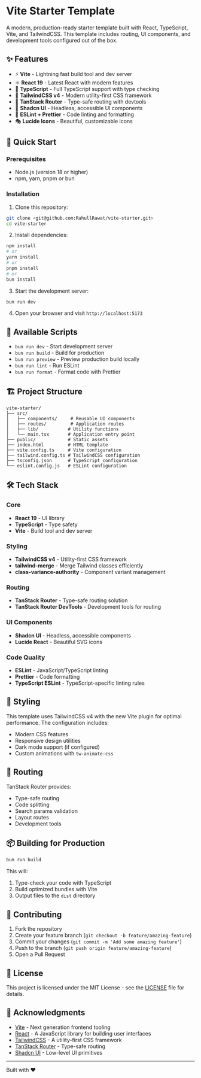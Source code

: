 # Vite Starter Template

A modern, production-ready starter template built with React, TypeScript, Vite, and TailwindCSS. This template includes routing, UI components, and development tools configured out of the box.

## ✨ Features

- ⚡ **Vite** - Lightning fast build tool and dev server
- ⚛️ **React 19** - Latest React with modern features
- 🔷 **TypeScript** - Full TypeScript support with type checking
- 🎨 **TailwindCSS v4** - Modern utility-first CSS framework
- 🧭 **TanStack Router** - Type-safe routing with devtools
- 🎯 **Shadcn UI** - Headless, accessible UI components
- 🧹 **ESLint + Prettier** - Code linting and formatting
- 🎭 **Lucide Icons** - Beautiful, customizable icons

## 🚀 Quick Start

### Prerequisites

- Node.js (version 18 or higher)
- npm, yarn, pnpm or bun

### Installation

1. Clone this repository:

```bash
git clone <git@github.com:RahullRawat/vite-starter.git>
cd vite-starter
```

2. Install dependencies:

```bash
npm install
# or
yarn install
# or
pnpm install
# or
bun install
```

3. Start the development server:

```bash
bun run dev
```

4. Open your browser and visit `http://localhost:5173`

## 📜 Available Scripts

- `bun run dev` - Start development server
- `bun run build` - Build for production
- `bun run preview` - Preview production build locally
- `bun run lint` - Run ESLint
- `bun run format` - Format code with Prettier

## 🏗️ Project Structure

```
vite-starter/
├── src/
│   ├── components/     # Reusable UI components
│   ├── routes/         # Application routes
│   ├── lib/           # Utility functions
│   └── main.tsx       # Application entry point
├── public/            # Static assets
├── index.html         # HTML template
├── vite.config.ts     # Vite configuration
├── tailwind.config.ts # TailwindCSS configuration
├── tsconfig.json      # TypeScript configuration
└── eslint.config.js   # ESLint configuration
```

## 🛠️ Tech Stack

### Core

- **React 19** - UI library
- **TypeScript** - Type safety
- **Vite** - Build tool and dev server

### Styling

- **TailwindCSS v4** - Utility-first CSS framework
- **tailwind-merge** - Merge Tailwind classes efficiently
- **class-variance-authority** - Component variant management

### Routing

- **TanStack Router** - Type-safe routing solution
- **TanStack Router DevTools** - Development tools for routing

### UI Components

- **Shadcn UI** - Headless, accessible components
- **Lucide React** - Beautiful SVG icons

### Code Quality

- **ESLint** - JavaScript/TypeScript linting
- **Prettier** - Code formatting
- **TypeScript ESLint** - TypeScript-specific linting rules

## 🎨 Styling

This template uses TailwindCSS v4 with the new Vite plugin for optimal performance. The configuration includes:

- Modern CSS features
- Responsive design utilities
- Dark mode support (if configured)
- Custom animations with `tw-animate-css`

## 🧭 Routing

TanStack Router provides:

- Type-safe routing
- Code splitting
- Search params validation
- Layout routes
- Development tools

## 📦 Building for Production

```bash
bun run build
```

This will:

1. Type-check your code with TypeScript
2. Build optimized bundles with Vite
3. Output files to the `dist` directory

## 🤝 Contributing

1. Fork the repository
2. Create your feature branch (`git checkout -b feature/amazing-feature`)
3. Commit your changes (`git commit -m 'Add some amazing feature'`)
4. Push to the branch (`git push origin feature/amazing-feature`)
5. Open a Pull Request

## 📄 License

This project is licensed under the MIT License - see the [LICENSE](LICENSE) file for details.

## 🙏 Acknowledgments

- [Vite](https://vitejs.dev/) - Next generation frontend tooling
- [React](https://react.dev/) - A JavaScript library for building user interfaces
- [TailwindCSS](https://tailwindcss.com/) - A utility-first CSS framework
- [TanStack Router](https://tanstack.com/router) - Type-safe routing
- [Shadcn UI](https://ui.shadcn.com/) - Low-level UI primitives

---

Built with ❤️
